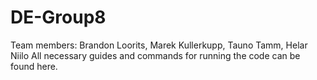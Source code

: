 # DE-Group8

Team members: Brandon Loorits, Marek Kullerkupp, Tauno Tamm, Helar Niilo
All necessary guides and commands for running the code can be found here.
